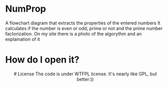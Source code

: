 # NumProp
A flowchart diagram that extracts the properties of the entered numbers
It calculates if the number is even or odd, prime or not and the prime number factorization.
On my site there is a photo of the algorythm and an explaination of it
# How do I open it?
<p align="center">
  <a href="https://raptor.martincarlisle.com/"
    <img src=""https://raptor.martincarlisle.com/VELOC.gif" alt="Logo" width="184" height="82">
  </a>
# License
The code is under WTFPL license. It's nearly like GPL, but better:))
